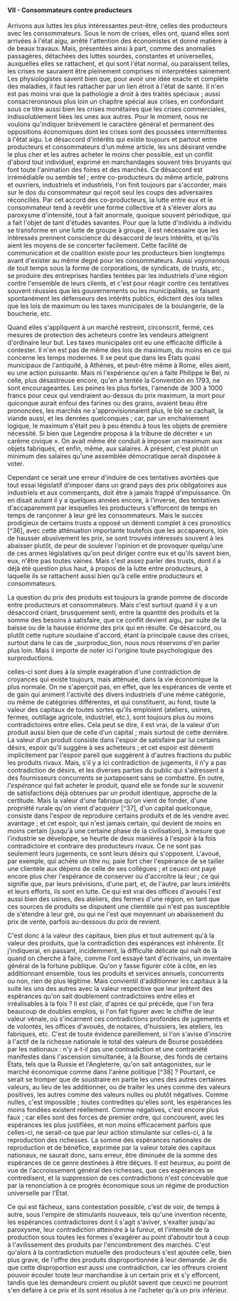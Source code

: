 #### VII - Consommateurs contre producteurs

Arrivons aux luttes les plus intéressantes peut-être, celles des producteurs avec les consommateurs. Sous le nom de crises, elles ont, quand elles sont arrivées à l'état aigu, arrêté l'attention des économistes et donné matière à de beaux travaux. Mais, présentées ainsi à part, comme des anomalies passagères, détachées des luttes sourdes, constantes et universelles, auxquelles elles se rattachent, et qui sont l'état normal, ou paraissent telles, les crises ne sauraient être pleinement comprises ni interprétées sainement. Les physiologistes savent bien que, pour avoir une idée exacte et complète des maladies, il faut les rattacher par un lien étroit à l'état de santé. Il n'en est pas moins vrai que la pathologie a droit à des traités spéciaux ; aussi consacreronsnous plus loin un chapitre spécial aux crises, en confondant sous ce titre aussi bien les crises monétaires que les crises commerciales, indissolublement liées les unes aux autres. Pour le moment, nous ne voulons qu'indiquer brièvement le caractère général et permanent des oppositions économiques dont les crises sont des poussées intermittentes à l'état aigu. Le désaccord d'intérêts qui existe toujours et partout entre producteurs et consommateurs d'un même article, les uns désirant vendre le plus cher et les autres acheter le moins cher possible, est un conflit d'abord tout individuel, exprimé en marchandages souvent très bruyants qui font toute l'animation des foires et des marchés. Ce désaccord est irrémédiable ou semble tel ; entre co-producteurs du même article, patrons et ouvriers, industriels et industriels, l'on finit toujours par s'accorder, mais sur le dos du consommateur qui reçoit seul les coups des adversaires réconciliés. Par cet accord des co-producteurs, la lutte entre eux et le consommateur tend à revêtir une forme collective et à s'élever alors au paroxysme d'intensité, tout à fait anormale, quoique souvent périodique, qui a fait l'objet de tant d'études savantes. Pour que la lutte d'individu à individu se transforme en une lutte de groupe à groupe, il est nécessaire que les intéressés prennent conscience du désaccord de leurs intérêts, et qu'ils aient les moyens de se concerter facilement. Cette facilité de communication et de coalition existe pour les producteurs bien longtemps avant d'exister au même degré pour les consommateurs. Aussi voyonsnous de tout temps sous la forme de corporations, de syndicats, de trusts, etc., se produire des entreprises hardies tentées par les industriels d'une région contre l'ensemble de leurs clients, et c'est pour réagir contre ces tentatives souvent réussies que les gouvernements ou les municipalités, se faisant spontanément les défenseurs des intérêts publics, édictent des lois telles que les lois de maximum ou les taxes municipales de la boulangerie, de la boucherie, etc.

Quand elles s'appliquent à un marché restreint, circonscrit, fermé, ces mesures de protection des acheteurs contre les vendeurs atteignent d'ordinaire leur but. Les taxes municipales ont eu une efficacité difficile à contester. Il n'en est pas de même des lois de maximum, du moins en ce qui concerne les temps modernes. Il se peut que dans les États quasi municipaux de l'antiquité, à Athènes, et peut-être même à Rome, elles aient, eu une action puissante. Mais ni l'expérience qu'en a faite Philippe le Bel, ni celle, plus désastreuse encore, qu'en a tentée la Convention en 1793, ne sont encourageantes. Les peines les plus fortes, l'amende de 300 à 1000 francs pour ceux qui vendraient au-dessus du prix maximum, la mort pour quiconque aurait enfoui des farines ou des grains, avaient beau être prononcées, les marchés ne s'approvisionnaient plus, le blé se cachait, la viande aussi, et les denrées quelconques ; car, par un enchaînement logique, le maximum s'était peu à peu étendu à tous les objets de première nécessité. Si bien que Legendre proposa à la tribune de décréter « un carême civique ». On avait même été conduit à imposer un maximum aux objets fabriqués, et enfin, même, aux salaires. A présent, c'est plutôt un minimum des salaires qu'une assemblée démocratique serait disposée à voter.

Cependant ce serait une erreur d'induire de ces tentatives avortées que tout essai législatif d'imposer dans un grand pays des prix obligatoires aux industriels et aux commerçants, doit être à jamais frappé d'impuissance. On en disait autant il y a quelques années encore, à l'inverse, des tentatives d'accaparement par lesquelles les producteurs s'efforcent de temps en temps de rançonner à leur gré les consommateurs. Mais le succès prodigieux de certains trusts a opposé un démenti complet à ces pronostics [^36], avec cette atténuation importante toutefois que les accapareurs, loin de hausser abusivement les prix, se sont trouvés intéressés souvent à les abaisser plutôt, de peur de soulever l'opinion et de provoquer quelqu'une de ces armes législatives qu'on peut diriger contre eux et qu'ils savent bien, eux, n'être pas toutes vaines. Mais c'est assez parler des trusts, dont il a déjà été question plus haut, à propos de la lutte entre producteurs, à laquelle ils se rattachent aussi bien qu'à celle entre producteurs et consommateurs.

La question du prix des produits est toujours la grande pomme de discorde entre producteurs et consommateurs. Mais c'est surtout quand il y a un désaccord criant, brusquement senti, entre la quantité des produits et la somme des besoins à satisfaire, que ce conflit devient aigu, par suite de la baisse ou de la hausse énorme des prix qui en résulte. Ce désaccord, ou plutôt cette rupture soudaine d'accord, étant la principale cause des crises, surtout dans le cas de _surproduc_tion, nous nous réservons d'en parler plus loin. Mais il importe de noter ici l'origine toute psychologique des surproductions.

celles-ci sont dues à la simple exagération d'une contradiction de croyances qui existe toujours, mais atténuée, dans la vie économique la plus normale. On ne s'aperçoit pas, en effet, que les espérances de vente et de gain qui animent l'activité des divers industriels d'une même catégorie, ou même de catégories différentes, et qui constituent, au fond, toute la valeur des capitaux de toutes sortes qu'ils emploient (ateliers, usines, fermes, outillage agricole, industriel, etc.), sont toujours plus ou moins contradictoires entre elles. Cela peut se dire, il est vrai, de la valeur d'un produit aussi bien que de celle d'un capital ; mais surtout de cette dernière. La valeur d'un produit consiste dans l'espoir de satisfaire par lui certains désirs, espoir qu'il suggère à ses acheteurs ; et cet espoir est démenti implicitement par l'espoir pareil que suggèrent à d'autres fractions du public les produits rivaux. Mais, s'il y a ici contradiction de jugements, il n'y a pas contradiction de désirs, et les diverses parties du public qui s'adressent à des fournisseurs concurrents se juxtaposent sans se combattre. En outre, _l'espérance_ qui fait acheter le produit, quand elle se fonde sur le souvenir de satisfactions déjà obtenues par un produit identique, approche de la certitude. Mais la valeur d'une fabrique qu'on vient de fonder, d'une propriété rurale qu'on vient d'acquérir [^37], d'un capital quelconque, consiste dans l'espoir de reproduire certains produits et de les vendre avec avantage ; et cet espoir, qui n'est jamais certain, qui devient de moins en moins certain (jusqu'à une certaine phase de la civilisation), à mesure que l'industrie se développe, se heurte de deux manières à l'espoir à la fois contradictoire et contraire des producteurs rivaux. Ce ne sont pas seulement leurs jugements, ce sont leurs désirs qui s'opposent. L'avoué, par exemple, qui achète un _titre nu,_ paie fort cher l'espérance de se tailler une clientèle aux dépens de celle de ses collègues ; et ceuxci ont payé encore plus cher l'espérance de conserver ou d'accroître la leur ; ce qui signifie que, par leurs prévisions, d'une part, et, de l'autre, par leurs intérêts et leurs efforts, ils sont en lutte. Ce qui est vrai des offices d'avoués l'est aussi bien des usines, des ateliers, des fermes d'une région, en tant que ces sources de produits se disputent une clientèle qui n'est pas susceptible de s'étendre à leur gré, ou qui ne l'est que moyennant un abaissement du prix de vente, parfois au-dessous du prix de revient.

C'est donc à la valeur des capitaux, bien plus et tout autrement qu'à la valeur des produits, que la contradiction des espérances est inhérente. Et j'indiquerai, en passant, incidemment, la difficulté délicate qui naît de là quand on cherche à faire, comme l'ont essayé tant d'écrivains, un inventaire général de la fortune publique. Qu'on y fasse figurer côte à côte, en les additionnant ensemble, tous les produits et services annuels, concurrents ou non, rien de plus légitime. Mais convientil d'additionner les capitaux à la suite les uns des autres avec la valeur respective que leur prêtent des espérances qu'on sait doublement contradictoires entre elles et irréalisables à la fois ? Il est clair, d'après ce qui précède, que l'on fera beaucoup de doubles emplois, si l'on fait figurer avec le chiffre de leur valeur vénale, où s'incarnent ces contradictions profondes de jugements et de volontés, les offices d'avoués, de notaires, d'huissiers, les ateliers, les fabriques, etc. C'est de toute évidence pareillement, si l'on s'avise d'inscrire à l'actif de la richesse nationale le total des valeurs de Bourse possédées par les nationaux : n'y a-t-il pas une contradiction et une contrariété manifestes dans l'ascension simultanée, à la Bourse, des fonds de certains États, tels que la Russie et l'Angleterre, qu'on sait antagonistes, sur le marché économique comme dans l'arène politique [^38] ? Pourtant, ce serait se tromper que de soustraire en partie les unes des autres certaines valeurs, au lieu de les additionner, ou de traiter les unes comme des valeurs positives, les autres comme des valeurs nulles ou plutôt négatives. Comme nulles, c'est impossible ; toutes contredites qu'elles sont, les espérances les moins fondées existent réellement. Comme négatives, c'est encore plus faux ; car elles sont des forces de premier ordre, qui concourent, avec les espérances les plus justifiées, et non moins efficacement parfois que celles-ci, ne serait-ce que par leur action stimulante sur celles-ci, à la reproduction des richesses. La somme des espérances nationales de reproduction et de bénéfice, exprimée par la valeur totale des capitaux nationaux, ne saurait donc, sans erreur, être diminuée de la somme des espérances de ce genre destinées à être déçues. Il est heureux, au point de vue de l'accroissement général des richesses, que ces espérances se contredisent, et la suppression de ces contradictions n'est concevable que par la renonciation à ce progrès économique sous un régime de production universelle par l'État.

Ce qui est fâcheux, sans contestation possible, c'est de voir, de temps à autre, sous l'empire de stimulants nouveaux, tels qu'une invention récente, les espérances contradictoires dont il s'agit s'aviver, s'exalter jusqu'au paroxysme, leur contradiction atteindre à la fureur, et l'intensité de la production sous toutes les formes s'exagérer au point d'aboutir tout à coup à l'avilissement des produits par l'encombrement des marchés. C'est qu'alors à la contradiction mutuelle des producteurs s'est ajoutée celle, bien plus grave, de l'offre des produits disproportionnée à leur demande. Je dis que cette disproportion est aussi une contradiction, car les offreurs croient pouvoir écouler toute leur marchandise à un certain prix et s'y efforcent, tandis que les demandeurs croient ou plutôt savent que ceuxci ne pourront s'en défaire à ce prix et ils sont résolus à ne l'acheter qu'à un prix inférieur.
